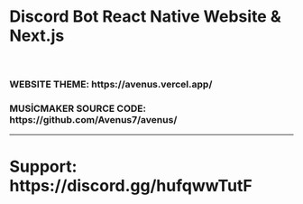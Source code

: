 # Discord Bot React Native Website & Next.js
<br>
<h3>WEBSITE THEME: https://avenus.vercel.app/</h3>
<h3>MUSİCMAKER SOURCE CODE: https://github.com/Avenus7/avenus/</h3>
<hr>
<h3>
<h1>Support: https://discord.gg/hufqwwTutF</h1><br>
